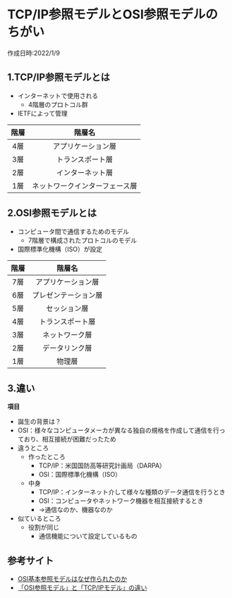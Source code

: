 # TCP/IP参照モデルとOSI参照モデルのちがい
作成日時:2022/1/9

## 1.TCP/IP参照モデルとは
* インターネットで使用される
  * 4階層のプロトコル群
* IETFによって管理

| 階層  |             階層名             |
| :---: | :----------------------------: |
|  4層  |       アプリケーション層       |
|  3層  |        トランスポート層        |
|  2層  |        インターネット層        |
|  1層  | ネットワークインターフェース層 |


## 2.OSI参照モデルとは
* コンピュータ間で通信するためのモデル
  * 7階層で構成されたプロトコルのモデル
* 国際標準化機構（ISO）が設定

| 階層  |        階層名        |
| :---: | :------------------: |
|  7層  |  アプリケーション層  |
|  6層  | プレゼンテーション層 |
|  5層  |     セッション層     |
|  4層  |   トランスポート層   |
|  3層  |    ネットワーク層    |
|  2層  |    データリンク層    |
|  1層  |        物理層        |

## 3.違い
<!-- todo -->
**項目**
- 誕生の背景は？
 - OSI：様々なコンピュータメーカが異なる独自の規格を作成して通信を行っており、相互接続が困難だったため
- 違うところ
  - 作ったところ
    - TCP/IP：米国国防高等研究計画局（DARPA）
    - OSI：国際標準化機構（ISO）
  - 中身
    - TCP/IP：インターネット介して様々な種類のデータ通信を行うとき
    - OSI：コンピュータやネットワーク機器を相互接続するとき
    - →通信なのか、機器なのか
- 似ているところ
  - 役割が同じ
    - 通信機能について設定しているもの

## 参考サイト
- [OSI基本参照モデルはなぜ作られたのか](https://xtech.nikkei.com/it/pc/article/NPC/20070130/260086/)
- [「OSI参照モデル」と「TCP/IPモデル」の違い](https://wa3.i-3-i.info/diff322model.html)
